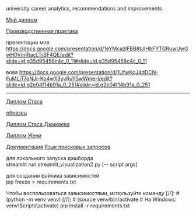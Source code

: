university career analytics, recommendations and improvements

[Мой диплом](https://docs.google.com/document/d/1JUV-51H1DrZ6TD4kxBC_keaYbhXPaIOPpTovFzjyvME/edit?usp=sharing)

[Производственная практика](https://docs.google.com/document/d/12WNlBlDwwKI5fRwiFaEw5XwpNe5uShgN/edit?usp=drive_link&ouid=106951595867477742129&rtpof=true&sd=true)  

презентации
моя https://docs.google.com/presentation/d/1eYMcazlFBB8tJIHbFYTGRuwUwGwH0VmRtacLTrSF4QE/edit?slide=id.g35d95458c4c_0_11#slide=id.g35d95458c4c_0_11

вова https://docs.google.com/presentation/d/1UfwKcJ4dDCN-FuMLjT7qNJr-Ko4w1l3yvRuY5wWme-I/edit?slide=id.g2e04f14b91a_0_251#slide=id.g2e04f14b91a_0_251


-----
  
[Диплом Стаса](https://docs.google.com/document/d/1Gz30KDkinINJ9LC2hlhhetW0qfM3b4Mj/edit?usp=sharing&ouid=109488965331708966991&rtpof=true&sd=true)

[образец](https://drive.google.com/file/d/1-l0TXtUxXWFrTweOYB1NNtR3gsal6SCQ/view?usp=sharing)

[Диплом Стаса Джикаева](https://docs.google.com/document/d/1kQipwuVLitPDB8XvRb8XKx80p3vF8awM/edit?usp=sharing&ouid=109488965331708966991&rtpof=true&sd=true)

[Диплом Жени](https://docs.google.com/document/d/13ttOmQabYnUUZ9zBcbzWzMfNLXYjHsgQ/edit?usp=sharing&ouid=109488965331708966991&rtpof=true&sd=true)

[Документация](https://api.hh.ru/openapi/redoc#tag/Poisk-vakansij/)
[Язык поисковых запросов](https://vladikavkaz.hh.ru/article/1175)


для локального запуска дэшборда  
streamlit run streamlit_visualization2.py [-- script args]

для создания файлика зависимостей  
pip freeze > requirements.txt  

Чтобы воспользоваться зависимостями, используйте команду
[//]: # (python -m venv venv)
[//]: # (source venv/bin/activate  # На Windows: venv\Scripts\activate)
pip install -r requirements.txt
